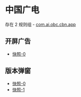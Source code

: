 # 中国广电

存在 2 规则组 - [com.ai.obc.cbn.app](/src/apps/com.ai.obc.cbn.app.ts)

## 开屏广告

- [快照-0](https://i.gkd.li/import/import/22029832/3d58f8d5-bb6a-464a-88f7-5a27c5e0854c)

## 版本弹窗

- [快照-0](https://i.gkd.li/import/import/12617201)
- [快照-1](https://i.gkd.li/import/import/12655061)
